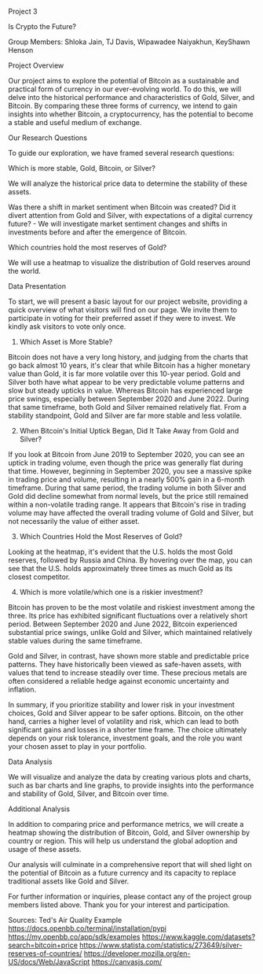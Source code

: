Project 3 

Is Crypto the Future?

Group Members:
Shloka Jain,
TJ Davis,
Wipawadee Naiyakhun,
KeyShawn Henson

Project Overview

Our project aims to explore the potential of Bitcoin as a sustainable and practical form of currency in our ever-evolving world. To do this, we will delve into the historical performance and characteristics of Gold, Silver, and Bitcoin. By comparing these three forms of currency, we intend to gain insights into whether Bitcoin, a cryptocurrency, has the potential to become a stable and useful medium of exchange.

Our Research Questions

To guide our exploration, we have framed several research questions:

Which is more stable, Gold, Bitcoin, or Silver? 

We will analyze the historical price data to determine the stability of these assets.

Was there a shift in market sentiment when Bitcoin was created? Did it divert attention from Gold and Silver, with expectations of a digital currency future? - We will investigate market sentiment changes and shifts in investments before and after the emergence of Bitcoin.

Which countries hold the most reserves of Gold? 

We will use a heatmap to visualize the distribution of Gold reserves around the world.

Data Presentation

To start, we will present a basic layout for our project website, providing a quick overview of what visitors will find on our page. We invite them to participate in voting for their preferred asset if they were to invest. We kindly ask visitors to vote only once.

1. Which Asset is More Stable?

Bitcoin does not have a very long history, and judging from the charts that go back almost 10 years, it's clear that while Bitcoin has a higher monetary value than Gold, it is far more volatile over this 10-year period. Gold and Silver both have what appear to be very predictable volume patterns and slow but steady upticks in value. Whereas Bitcoin has experienced large price swings, especially between September 2020 and June 2022. During that same timeframe, both Gold and Silver remained relatively flat. From a stability standpoint, Gold and Silver are far more stable and less volatile.

2. When Bitcoin's Initial Uptick Began, Did It Take Away from Gold and Silver?

If you look at Bitcoin from June 2019 to September 2020, you can see an uptick in trading volume, even though the price was generally flat during that time. However, beginning in September 2020, you see a massive spike in trading price and volume, resulting in a nearly 500% gain in a 6-month timeframe. During that same period, the trading volume in both Silver and Gold did decline somewhat from normal levels, but the price still remained within a non-volatile trading range. It appears that Bitcoin's rise in trading volume may have affected the overall trading volume of Gold and Silver, but not necessarily the value of either asset.

3. Which Countries Hold the Most Reserves of Gold?

Looking at the heatmap, it's evident that the U.S. holds the most Gold reserves, followed by Russia and China. By hovering over the map, you can see that the U.S. holds approximately three times as much Gold as its closest competitor.


4.	Which is more volatile/which one is a riskier investment?

Bitcoin has proven to be the most volatile and riskiest investment among the three. Its price has exhibited significant fluctuations over a relatively short period. Between September 2020 and June 2022, Bitcoin experienced substantial price swings, unlike Gold and Silver, which maintained relatively stable values during the same timeframe.

Gold and Silver, in contrast, have shown more stable and predictable price patterns. They have historically been viewed as safe-haven assets, with values that tend to increase steadily over time. These precious metals are often considered a reliable hedge against economic uncertainty and inflation.

In summary, if you prioritize stability and lower risk in your investment choices, Gold and Silver appear to be safer options. Bitcoin, on the other hand, carries a higher level of volatility and risk, which can lead to both significant gains and losses in a shorter time frame. The choice ultimately depends on your risk tolerance, investment goals, and the role you want your chosen asset to play in your portfolio.


Data Analysis

We will visualize and analyze the data by creating various plots and charts, such as bar charts and line graphs, to provide insights into the performance and stability of Gold, Silver, and Bitcoin over time.

Additional Analysis

In addition to comparing price and performance metrics, we will create a heatmap showing the distribution of Bitcoin, Gold, and Silver ownership by country or region. This will help us understand the global adoption and usage of these assets.

Our analysis will culminate in a comprehensive report that will shed light on the potential of Bitcoin as a future currency and its capacity to replace traditional assets like Gold and Silver.


For further information or inquiries, please contact any of the project group members listed above. Thank you for your interest and participation.

Sources:
Ted's Air Quality Example
<https://docs.openbb.co/terminal/installation/pypi>
<https://my.openbb.co/app/sdk/examples>
<https://www.kaggle.com/datasets?search=bitcoin+price>
<https://www.statista.com/statistics/273649/silver-reserves-of-countries/>
<https://developer.mozilla.org/en-US/docs/Web/JavaScript>
<https://canvasjs.com/>
